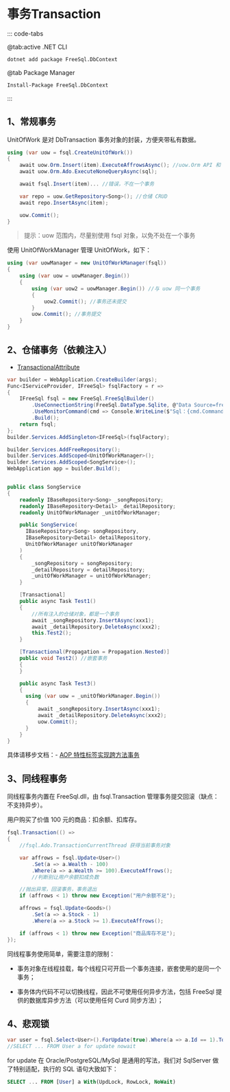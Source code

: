 # 事务Transaction

::: code-tabs

@tab:active .NET CLI

```bash
dotnet add package FreeSql.DbContext
```

@tab Package Manager

```bash
Install-Package FreeSql.DbContext
```

:::

## 1、常规事务

UnitOfWork 是对 DbTransaction 事务对象的封装，方便夹带私有数据。

```csharp
using (var uow = fsql.CreateUnitOfWork())
{
    await uow.Orm.Insert(item).ExecuteAffrowsAsync(); //uow.Orm API 和 IFreeSql 一样
    await uow.Orm.Ado.ExecuteNoneQueryAsync(sql);

    await fsql.Insert(item)... //错误，不在一个事务

    var repo = uow.GetRepository<Song>(); //仓储 CRUD
    await repo.InsertAsync(item);

    uow.Commit();
}
```

> 提示：uow 范围内，尽量别使用 fsql 对象，以免不处在一个事务

使用 UnitOfWorkManager 管理 UnitOfWork，如下：

```csharp
using (var uowManager = new UnitOfWorkManager(fsql))
{
    using (var uow = uowManager.Begin())
    {
        using (var uow2 = uowManager.Begin()) //与 uow 同一个事务
        {
            uow2.Commit(); //事务还未提交
        }
        uow.Commit(); //事务提交
    }
}
```

## 2、仓储事务（依赖注入）

- [TransactionalAttribute ](https://freesql.net/guide/unitofwork-manager.html#%E7%AC%AC%E4%BA%8C%E6%AD%A5-%E5%BC%95%E5%85%A5%E5%8A%A8%E6%80%81%E4%BB%A3%E7%90%86%E5%BA%93)

```csharp
var builder = WebApplication.CreateBuilder(args);
Func<IServiceProvider, IFreeSql> fsqlFactory = r =>
{
    IFreeSql fsql = new FreeSql.FreeSqlBuilder()
        .UseConnectionString(FreeSql.DataType.Sqlite, @"Data Source=freedb.db")
        .UseMonitorCommand(cmd => Console.WriteLine($"Sql：{cmd.CommandText}"))
        .Build();
    return fsql;
};
builder.Services.AddSingleton<IFreeSql>(fsqlFactory);

builder.Services.AddFreeRepository();
builder.Services.AddScoped<UnitOfWorkManager>();
builder.Services.AddScoped<SongService>();
WebApplication app = builder.Build();


public class SongService
{
    readonly IBaseRepository<Song> _songRepository;
    readonly IBaseRepository<Detail> _detailRepository;
    readonly UnitOfWorkManager _unitOfWorkManager;

    public SongService(
      IBaseRepository<Song> songRepository,
      IBaseRepository<Detail> detailRepository,
      UnitOfWorkManager unitOfWorkManager
    )
    {
        _songRepository = songRepository;
        _detailRepository = detailRepository;
        _unitOfWorkManager = unitOfWorkManager;
    }

    [Transactional]
    public async Task Test1()
    {
        //所有注入的仓储对象，都是一个事务
        await _songRepository.InsertAsync(xxx1);
        await _detailRepository.DeleteAsync(xxx2);
        this.Test2();
    }

    [Transactional(Propagation = Propagation.Nested)]
    public void Test2() //嵌套事务
    {
    }

    public async Task Test3()
    {
      using (var uow = _unitOfWorkManager.Begin())
      {
          await _songRepository.InsertAsync(xxx1);
          await _detailRepository.DeleteAsync(xxx2);
          uow.Commit();
      }
    }
}
```

具体请移步文档：- [AOP 特性标签实现跨方法事务](unitofwork-manager.md)

## 3、同线程事务

同线程事务内置在 FreeSql.dll，由 fsql.Transaction 管理事务提交回滚（缺点：不支持异步）。

用户购买了价值 100 元的商品：扣余额、扣库存。

```csharp
fsql.Transaction(() =>
{
    //fsql.Ado.TransactionCurrentThread 获得当前事务对象

    var affrows = fsql.Update<User>()
        .Set(a => a.Wealth - 100)
        .Where(a => a.Wealth >= 100).ExecuteAffrows();
        //判断别让用户余额扣成负数

    //抛出异常，回滚事务，事务退出
    if (affrows < 1) throw new Exception("用户余额不足");

    affrows = fsql.Update<Goods>()
        .Set(a => a.Stock - 1)
        .Where(a => a.Stock >= 1).ExecuteAffrows();

    if (affrows < 1) throw new Exception("商品库存不足");
});
```

同线程事务使用简单，需要注意的限制：

- 事务对象在线程挂载，每个线程只可开启一个事务连接，嵌套使用的是同一个事务；

- 事务体内代码不可以切换线程，因此不可使用任何异步方法，包括 FreeSql 提供的数据库异步方法（可以使用任何 Curd 同步方法）；

## 4、悲观锁

```csharp
var user = fsql.Select<User>().ForUpdate(true).Where(a => a.Id == 1).ToOne();
//SELECT ... FROM User a for update nowait
```

for update 在 Oracle/PostgreSQL/MySql 是通用的写法，我们对 SqlServer 做了特别适配，执行的 SQL 语句大致如下：

```sql
SELECT ... FROM [User] a With(UpdLock, RowLock, NoWait)
```

